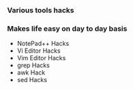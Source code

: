 ### Various tools hacks
### Makes life easy on day to day basis

- NotePad++ Hacks
- Vi Editor Hacks
- Vim Editor Hacks
- grep Hacks
- awk Hack
- sed Hacks

